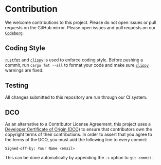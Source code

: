 # Contribution

We welcome contributions to this project. Please do not open issues or pull
requests on the GitHub mirror. Please open issues and pull requests on our
[`Codeberg`](https://codeberg.org/notgull/piet-hardware).

## Coding Style

[`rustfmt`] and [`clippy`] is used to enforce coding style. Before pushing a
commit, run `cargo fmt --all` to format your code and make sure [`clippy`]
warnings are fixed.

[`rustfmt`]: https://github.com/rust-lang/rustfmt
[`clippy`]: https://github.com/rust-lang/clippy

## Testing

All changes submitted to this repository are run through our CI system.

## DCO

As an alternative to a Contributor License Agreement, this project uses a
[Developer Certificate of Origin (DCO)](./DCO.txt) to ensure that contributors
own the copyright terms of their contributions. In order to assert that you
agree to the terms of the DCO, you must add the following line to every commit:

```plaintext
Signed-off-by: Your Name <email>
```

This can be done automatically by appending the `-s` option to `git commit`.
